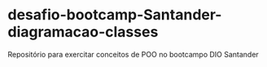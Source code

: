# desafio-bootcamp-Santander-diagramacao-classes
Repositório para exercitar conceitos de POO no bootcampo DIO Santander
